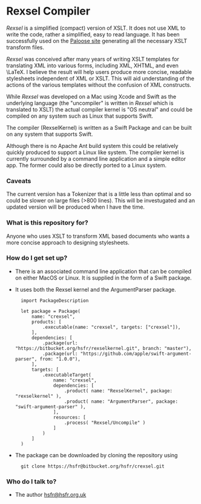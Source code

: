 # Rexsel Compiler #

*Rexsel* is a simplified (compact) version of XSLT. It does not use
XML to write the code, rather a simplified, easy to read language.
It has been successfully used on the [Paloose site](https://www.paloose.org)
generating all the necessary XSLT transform files.

*Rexsel* was conceived after many years of writing XSLT templates for translating XML
into various forms, including XML, XHTML, and even \LaTeX.
I believe the result will help users produce more concise,
readable stylesheets independent of XML or XSLT.
This will aid understanding of the actions of the various templates without the
confusion of XML constructs.

While *Rexsel* was developed on a Mac using Xcode and Swift
as the underlying language (the "uncompiler"
is written in *Rexsel* which is translated to XSLT)
the actual compiler kernel is "OS neutral" and could be compiled
on any system such as Linux that supports Swift. 

The compiler (RexselKernel) is written as a Swift Package
and can be built on any system that supports Swift.

Although there is no Apache Ant build system this could be
relatively quickly produced to support a Linux like system.
The compiler kernel is currently surrounded by 
a command line application and a simple editor app. The former
could also be directly ported to a Linux system. 

### Caveats ###

The current version has a Tokenizer that is a little less than optimal and so
could be slower on large files (>800 lines). This will be investugated and
an updated version will be produced when I have the time.

### What is this repository for? ###

Anyone who uses XSLT to transform XML based documents who
wants a more concise approach to designing stylesheets.

### How do I get set up? ###

* There is an associated command line application that can be compiled on either MacOS or Linux.
It is supplied in the form of a Swift package.

* It uses both the Rexsel kernel and the ArgumentParser
package.

        import PackageDescription

        let package = Package(
            name: "crexsel",
            products: [
                .executable(name: "crexsel", targets: ["crexsel"]),
            ],
            dependencies: [
                .package(url: "https://bitbucket.org/hsfr/rexselkernel.git", branch: "master"),
                .package(url: "https://github.com/apple/swift-argument-parser", from: "1.0.0"),
            ],
            targets: [
                .executableTarget(
                    name: "crexsel",
                    dependencies: [
                        .product( name: "RexselKernel", package: "rexselkernel" ),
                        .product( name: "ArgumentParser", package: "swift-argument-parser" ),
                    ],
                    resources: [
                        .process( "Rexsel/Uncompile" )
                    ]
                )
            ]
        )
 
* The package can be downloaded by cloning the repository using

        git clone https://hsfr@bitbucket.org/hsfr/crexsel.git

### Who do I talk to? ###

* The author <hsfr@hsfr.org.uk>
